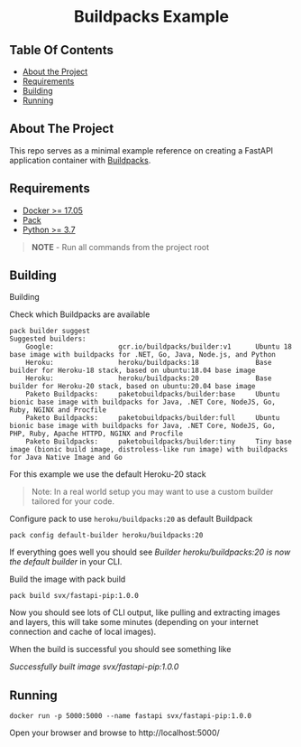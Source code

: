 <h1 align="center">Buildpacks Example</h1>

## Table Of Contents

- [About the Project](#about-the-project)
- [Requirements](#requirements)
- [Building](#building)
- [Running](#running)

## About The Project

This repo serves as a minimal example reference on creating a FastAPI application container
with [Buildpacks](https://buildpacks.io/).

## Requirements

- [Docker >= 17.05](https://www.python.org/downloads/release/python-381/)
- [Pack](https://buildpacks.io/docs/tools/pack/)
- [Python >= 3.7](https://www.python.org/downloads/release/python-381/)

> **NOTE** - Run all commands from the project root

## Building

Building

Check which Buildpacks are available

```shell
pack builder suggest
Suggested builders:
	Google:                gcr.io/buildpacks/builder:v1      Ubuntu 18 base image with buildpacks for .NET, Go, Java, Node.js, and Python
	Heroku:                heroku/buildpacks:18              Base builder for Heroku-18 stack, based on ubuntu:18.04 base image
	Heroku:                heroku/buildpacks:20              Base builder for Heroku-20 stack, based on ubuntu:20.04 base image
	Paketo Buildpacks:     paketobuildpacks/builder:base     Ubuntu bionic base image with buildpacks for Java, .NET Core, NodeJS, Go, Ruby, NGINX and Procfile
	Paketo Buildpacks:     paketobuildpacks/builder:full     Ubuntu bionic base image with buildpacks for Java, .NET Core, NodeJS, Go, PHP, Ruby, Apache HTTPD, NGINX and Procfile
	Paketo Buildpacks:     paketobuildpacks/builder:tiny     Tiny base image (bionic build image, distroless-like run image) with buildpacks for Java Native Image and Go
```

For this example we use the default Heroku-20 stack

> Note: In a real world setup you may want to use a custom builder tailored for your code.

Configure pack to use `heroku/buildpacks:20` as default Buildpack

```shell
pack config default-builder heroku/buildpacks:20
```

If everything goes well you should see *Builder heroku/buildpacks:20 is now the default builder*
in your CLI.

Build the image with pack build

```shell
pack build svx/fastapi-pip:1.0.0
```

Now you should see lots of CLI output, like pulling and extracting images and layers, this will take some minutes (depending on your internet connection and cache of local images).

When the build is successful you should see something like

*Successfully built image svx/fastapi-pip:1.0.0*

## Running

```shell
docker run -p 5000:5000 --name fastapi svx/fastapi-pip:1.0.0
```

Open your browser and browse to http://localhost:5000/